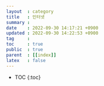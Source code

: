 ```yaml
---
layout  : category
title   : 인터넷
summary : 
date    : 2022-09-30 14:17:21 +0900
updated : 2022-09-30 14:22:53 +0900
tag     : 
toc     : true
public  : true
parent  : [[index]]
latex   : false
---
```

* TOC
{:toc}

# 
